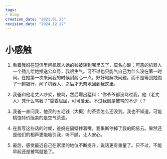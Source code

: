 ```yaml
---
tags:
- blog
creation_date: "2021.01.23"
revision_date: "2024.12.27"
---
```


# 小感触

1. 看着我妈在短信里问机器人她的钱被转到哪里去了，莫名心酸；可恶的机器人一个劲儿给她推送公众号，我很生气。可不过也只能气自己为什么没在第一时间，在她第一次来问我的时候耐耐心一点，好好地解决问题。而不是等到她跑了一趟银行，问了机器人，之后才无奈地回到我这里。

2. 我爸和他老丈人吵架，被骂，然后爆出猛料：“你爷爷都没骂过我，他（老丈人）凭什么骂我？”委委屈屈，可可爱爱。不过我倒是被骂的不少（？

3. 我爸一直问我，他买的五毛钱（大概）的茶壶怎么还没到。我也不知道，可能桃饱特价版卖的是空气茶壶。

4. 在我写这些话的时候，爸妈在隔壁拌着嘴，我果断停掉了我的网易云。果然还是他们的相声更能吸引我，听不腻，让人安心。

5. 最后，感觉最近自己在家里的地位不断提升，说话更有重量了。只不过，不能早起还是被骂就是了。